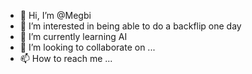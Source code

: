 - 👋 Hi, I’m @Megbi
- 👀 I’m interested in being able to do a backflip one day
- 🌱 I’m currently learning AI
- 💞️ I’m looking to collaborate on ...
- 📫 How to reach me ...

<!---
Megbi/Megbi is a ✨ special ✨ repository because its `README.md` (this file) appears on your GitHub profile.
You can click the Preview link to take a look at your changes.
--->
